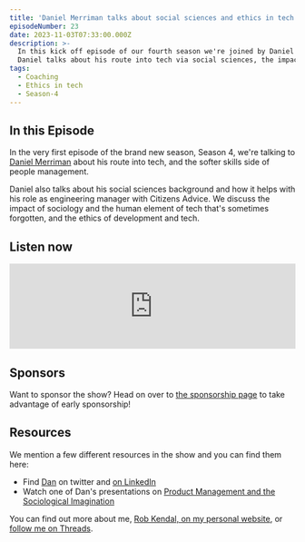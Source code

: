 ```yaml
---
title: 'Daniel Merriman talks about social sciences and ethics in tech'
episodeNumber: 23
date: 2023-11-03T07:33:00.000Z
description: >-
  In this kick off episode of our fourth season we're joined by Daniel Merriman, an engineering manager from York. 
  Daniel talks about his route into tech via social sciences, the impact of sociology and the human element of tech that's sometimes forgotten, and the ethics of development and tech.
tags:
  - Coaching
  - Ethics in tech
  - Season-4
---
```


## In this Episode

In the very first episode of the brand new season, Season 4, we're talking to [Daniel Merriman](https://www.danielmerriman.com/) about his route into tech, and the softer skills side of people management.

Daniel also talks about his social sciences background and how it helps with his role as engineering manager with Citizens Advice. We discuss the impact of sociology and the human element of tech that's sometimes forgotten, and the ethics of development and tech.

## Listen now

<iframe src="https://podcasters.spotify.com/pod/show/the-front-end/embed/episodes/Daniel-Merriman-talks-about-social-sciences-and-ethics-in-tech-e2bf08q/a-a2t7v6u" height="auto" width="100%" frameborder="0" scrolling="no"></iframe>

## Sponsors

Want to sponsor the show? Head on over to [the sponsorship page](/sponsorship) to take advantage of early sponsorship!

## Resources

We mention a few different resources in the show and you can find them here:

- Find [Dan](https://x.com/MisterDanielM) on twitter and [on LinkedIn](https://www.linkedin.com/in/danielrmerriman/)
- Watch one of Dan's presentations on [Product Management and the Sociological Imagination](https://www.youtube.com/watch?v=CkZbWnwQTcs)

You can find out more about me, [Rob Kendal, on my personal website](https://robkendal.co.uk), or [follow me on Threads](https://www.threads.net/@kendalmintcode).
